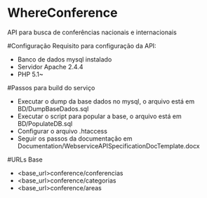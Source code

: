 # WhereConference
API para busca de conferências nacionais e internacionais

#Configuração
Requisito para configuração da API:
- Banco de dados mysql instalado
- Servidor Apache 2.4.4
- PHP 5.1~

#Passos para build do serviço
- Executar o dump da base dados no mysql, o arquivo está em BD/DumpBaseDados.sql
- Executar o script para popular a base, o arquivo está em BD/PopulateDB.sql
- Configurar o arquivo .htaccess
- Seguir os passos da documentação em Documentation/WebserviceAPISpecificationDocTemplate.docx

#URLs Base
- <base_url>conference/conferencias
- <base_url>conference/categorias
- <base_url>conference/areas
